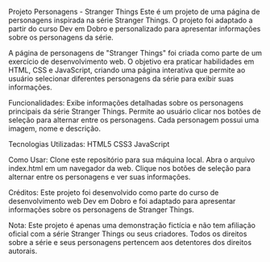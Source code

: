 Projeto Personagens - Stranger Things
Este é um projeto de uma página de personagens inspirada na série Stranger Things. O projeto foi adaptado a partir do curso Dev em Dobro e personalizado para apresentar informações sobre os personagens da série.

A página de personagens de "Stranger Things" foi criada como parte de um exercício de desenvolvimento web. O objetivo era praticar habilidades em HTML, CSS e JavaScript, criando uma página interativa que permite ao usuário selecionar diferentes personagens da série para exibir suas informações.

Funcionalidades:
Exibe informações detalhadas sobre os personagens principais da série Stranger Things.
Permite ao usuário clicar nos botões de seleção para alternar entre os personagens.
Cada personagem possui uma imagem, nome e descrição.

Tecnologias Utilizadas:
HTML5
CSS3
JavaScript

Como Usar:
Clone este repositório para sua máquina local.
Abra o arquivo index.html em um navegador da web.
Clique nos botões de seleção para alternar entre os personagens e ver suas informações.

Créditos:
Este projeto foi desenvolvido como parte do curso de desenvolvimento web Dev em Dobro e foi adaptado para apresentar informações sobre os personagens de Stranger Things.

Nota: Este projeto é apenas uma demonstração fictícia e não tem afiliação oficial com a série Stranger Things ou seus criadores. Todos os direitos sobre a série e seus personagens pertencem aos detentores dos direitos autorais.
